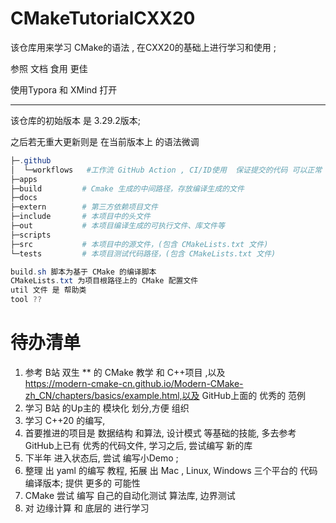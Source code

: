 # CMakeTutorialCXX20
该仓库用来学习  CMake的语法 , 在CXX20的基础上进行学习和使用 ; 





参照 文档 食用 更佳  

使用Typora 和 XMind 打开 



---



该仓库的初始版本 是 3.29.2版本;

之后若无重大更新则是 在当前版本上 的语法微调 



```powershell
├─.github
│  └─workflows   #工作流 GitHub Action , CI/ID使用  保证提交的代码 可以正常 合并到主分支
├─apps
├─build			# Cmake 生成的中间路径，存放编译生成的文件
├─docs
├─extern		# 第三方依赖项目文件
├─include		# 本项目中的头文件
├─out			# 本项目编译生成的可执行文件、库文件等
├─scripts
├─src			# 本项目中的源文件，(包含 CMakeLists.txt 文件)
└─tests			# 本项目测试代码路径，(包含 CMakeLists.txt 文件)

build.sh 脚本为基于 CMake 的编译脚本
CMakeLists.txt 为项目根路径上的 CMake 配置文件
util 文件 是 帮助类 
tool ??  

```

# 待办清单



1. 参考 B站 双生 ** 的 CMake 教学 和 C++项目 ,以及  
   https://modern-cmake-cn.github.io/Modern-CMake-zh_CN/chapters/basics/example.html,以及 GitHub上面的 优秀的  范例 
2. 学习  B站 的Up主的 模块化 划分,方便 组织 
3. 学习 C++20 的编写, 
4. 首要推进的项目是   数据结构 和算法, 设计模式  等基础的技能,  多去参考 GitHub上已有  优秀的代码文件,  学习之后, 尝试编写 新的库 
5. 下半年 进入状态后, 尝试 编写小Demo ; 
6. 整理 出 yaml 的编写 教程, 拓展 出  Mac , Linux, Windows 三个平台的 代码编译版本;  提供 更多的 可能性 
7. CMake   尝试 编写 自己的自动化测试 算法库, 边界测试 
8. 对  边缘计算 和  底层的 进行学习 
